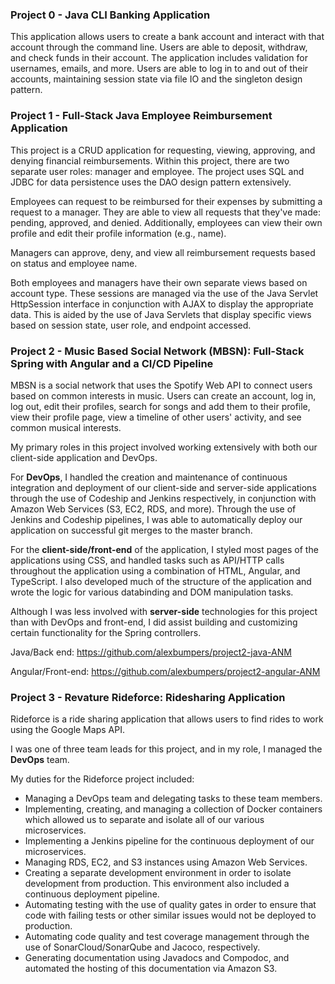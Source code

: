 ### Project 0 - Java CLI Banking Application
This application allows users to create a bank account and interact with that account through the command line. Users are able to deposit, withdraw, and check funds in their account. The application includes validation for usernames, emails, and more. Users are able to log in to and out of their accounts, maintaining session state via file IO and the singleton design pattern.

### Project 1 - Full-Stack Java Employee Reimbursement Application
This project is a CRUD application for requesting, viewing, approving, and denying financial reimbursements. Within this project, there are two separate user roles: manager and employee. The project uses SQL and JDBC for data persistence uses the DAO design pattern extensively.

Employees can request to be reimbursed for their expenses by submitting a request to a manager. They are able to view all requests that they've made: pending, approved, and denied. Additionally, employees can view their own profile and edit their profile information (e.g., name).

Managers can approve, deny, and view all reimbursement requests based on status and employee name.

Both employees and managers have their own separate views based on account type. These sessions are managed via the use of the Java Servlet HttpSession interface in conjunction with AJAX to display the appropriate data. This is aided by the use of Java Servlets that display specific views based on session state, user role, and endpoint accessed.

### Project 2 - Music Based Social Network (MBSN): Full-Stack Spring with Angular and a CI/CD Pipeline
MBSN is a social network that uses the Spotify Web API to connect users based on common interests in music. Users can create an account, log in, log out, edit their profiles, search for songs and add them to their profile, view their profile page, view a timeline of other users' activity, and see common musical interests.

My primary roles in this project involved working extensively with both our client-side application and DevOps.

For **DevOps**, I handled the creation and maintenance of continuous integration and deployment of our client-side and server-side applications through the use of Codeship and Jenkins respectively, in conjunction with Amazon Web Services (S3, EC2, RDS, and more). Through the use of Jenkins and Codeship pipelines, I was able to automatically deploy our application on successful git merges to the master branch.

For the **client-side/front-end** of the application, I styled most pages of the applications using CSS, and handled tasks such as API/HTTP calls throughout the application using a combination of HTML, Angular, and TypeScript. I also developed much of the structure of the application and wrote the logic for various databinding and DOM manipulation tasks.

Although I was less involved with **server-side** technologies for this project than with DevOps and front-end, I did assist building and customizing certain functionality for the Spring controllers.

Java/Back end: https://github.com/alexbumpers/project2-java-ANM

Angular/Front-end: https://github.com/alexbumpers/project2-angular-ANM

### Project 3 - Revature Rideforce: Ridesharing Application
Rideforce is a ride sharing application that allows users to find rides to work using the Google Maps API.

I was one of three team leads for this project, and in my role, I managed the **DevOps** team.

My duties for the Rideforce project included:
- Managing a DevOps team and delegating tasks to these team members.
- Implementing, creating, and managing a collection of Docker containers which allowed us to separate and isolate all of our various microservices.
- Implementing a Jenkins pipeline for the continuous deployment of our microservices.
- Managing RDS, EC2, and S3 instances using Amazon Web Services.
- Creating a separate development environment in order to isolate development from production. This environment also included a continuous deployment pipeline.
- Automating testing with the use of quality gates in order to ensure that code with failing tests or other similar issues would not be deployed to production.
- Automating code quality and test coverage management through the use of SonarCloud/SonarQube and Jacoco, respectively.
- Generating documentation using Javadocs and Compodoc, and automated the hosting of this documentation via Amazon S3.